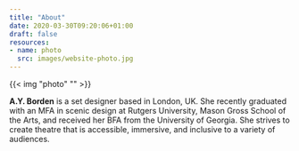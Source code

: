 ```yaml
---
title: "About"
date: 2020-03-30T09:20:06+01:00
draft: false
resources:
- name: photo
  src: images/website-photo.jpg
---
```

{{< img "photo" "" >}}

**A.Y. Borden** is a set designer based in London, UK. She recently graduated with an MFA in scenic design at Rutgers University, Mason Gross School of the Arts, and received her BFA from the University of Georgia. She strives to create theatre that is accessible, immersive, and inclusive to a variety of audiences.
